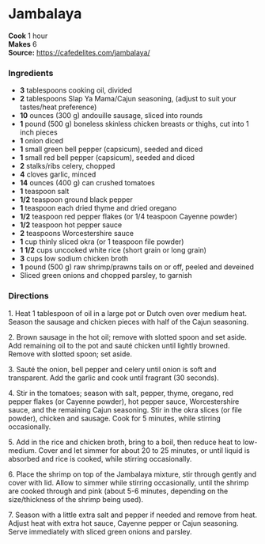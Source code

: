 #  Jambalaya


**Cook** 1 hour  
**Makes** 6   
**Source:** <https://cafedelites.com/jambalaya/>

###  Ingredients

  *  **3** tablespoons cooking oil, divided
  *   **2** tablespoons Slap Ya Mama/Cajun seasoning, (adjust to suit your tastes/heat preference)
  *   **10** ounces (300 g) andouille sausage, sliced into rounds
  *   **1** pound (500 g) boneless skinless chicken breasts or thighs, cut into 1 inch pieces
  *   **1** onion diced
  *   **1** small green bell pepper (capsicum), seeded and diced
  *   **1** small red bell pepper (capsicum), seeded and diced
  *   **2** stalks/ribs celery, chopped
  *   **4** cloves garlic, minced
  *   **14** ounces (400 g) can crushed tomatoes
  *   **1** teaspoon salt
  *   **1/2** teaspoon ground black pepper
  *   **1** teaspoon each dried thyme and dried oregano
  *   **1/2** teaspoon red pepper flakes (or 1/4 teaspoon Cayenne powder)
  *   **1/2** teaspoon hot pepper sauce
  *   **2** teaspoons Worcestershire sauce
  *   **1** cup thinly sliced okra (or 1 teaspoon file powder)
  *   **1 1/2** cups uncooked white rice (short grain or long grain)
  *   **3** cups low sodium chicken broth
  *   **1** pound (500 g) raw shrimp/prawns tails on or off, peeled and deveined
  * Sliced green onions and chopped parsley, to garnish

###  Directions

1\. Heat 1 tablespoon of oil in a large pot or Dutch oven over medium heat.
Season the sausage and chicken pieces with half of the Cajun seasoning.

2\. Brown sausage in the hot oil; remove with slotted spoon and set aside. Add
remaining oil to the pot and sauté chicken until lightly browned. Remove with
slotted spoon; set aside.

3\. Sauté the onion, bell pepper and celery until onion is soft and
transparent. Add the garlic and cook until fragrant (30 seconds).

4\. Stir in the tomatoes; season with salt, pepper, thyme, oregano, red pepper
flakes (or Cayenne powder), hot pepper sauce, Worcestershire sauce, and the
remaining Cajun seasoning. Stir in the okra slices (or file powder), chicken
and sausage. Cook for 5 minutes, while stirring occasionally.

5\. Add in the rice and chicken broth, bring to a boil, then reduce heat to
low-medium. Cover and let simmer for about 20 to 25 minutes, or until liquid
is absorbed and rice is cooked, while stirring occasionally.

6\. Place the shrimp on top of the Jambalaya mixture, stir through gently and
cover with lid. Allow to simmer while stirring occasionally, until the shrimp
are cooked through and pink (about 5-6 minutes, depending on the
size/thickness of the shrimp being used).

7\. Season with a little extra salt and pepper if needed and remove from heat.
Adjust heat with extra hot sauce, Cayenne pepper or Cajun seasoning. Serve
immediately with sliced green onions and parsley.

